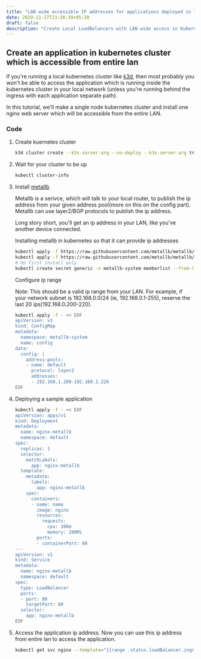 ```yaml
---
title: "LAN wide accessible IP addresses for applications deployed in local Kubernetes cluster"
date: 2020-11-27T23:28:39+05:30
draft: false
description: "Create Local LoadBalancers with LAN wide access in Kubernetes."
---
```


## Create an application in kubernetes cluster which is accessible from entire lan

If you're running a local kubernetes cluster like [k3d](https://github.com/rancher/k3d), then most probably you won't be able to access the application which is running inside the kubernetes cluster in your local network (unless you're running behind the ingress with each application separate path).

In this tutorial, we'll make a single node kubernetes cluster and install one nginx web server which will be accessible from the entire LAN.

### Code

1. Create kuernetes cluster
   ```bash
   k3d cluster create --k3s-server-arg --no-deploy --k3s-server-arg traefik --network host --k3s-server-arg --no-deploy --k3s-server-arg servicelb  --api-port ${2:-16433} --no-hostip
   ```
2. Wait for your cluster to be up 
   ```bash
   kubectl cluster-info
   ```
3. Install [metallb](https://metallb.universe.tf/). 

   Metallb is a serivce, which will talk to your local router, to publish the ip address from your given address pool(more on this on the config part). Metallb can use layer2/BGP protocols to publish the ip address. 
   
   Long story short, you'll get an ip address in your LAN, like you've another device connected.

   Installing metallb in kubernetes so that it can provide ip addresses 
   ```bash
   kubectl apply -f https://raw.githubusercontent.com/metallb/metallb/v0.9.5/manifests/namespace.yaml
   kubectl apply -f https://raw.githubusercontent.com/metallb/metallb/v0.9.5/manifests/metallb.yaml
   # On first install only
   kubectl create secret generic -n metallb-system memberlist --from-literal=secretkey="$(openssl rand -base64 128)"
   ```
   Configure ip range 
   
   Note: This should be a valid ip range from your LAN. For example, if your network subnet is 192.168.0.0/24 (ie, 192.168.0.1-255), reserve the last 20 ips(192.168.0.200-220). 
   ```bash
   kubectl apply -f - << EOF
   apiVersion: v1
   kind: ConfigMap
   metadata:
     namespace: metallb-system
     name: config
   data:
     config: |
       address-pools:
       - name: default
         protocol: layer2
         addresses:
         - 192.168.1.200-192.168.1.220
   EOF
   ```
4. Deploying a sample application
   ```bash
   kubectl apply -f - << EOF
   apiVersion: apps/v1
   kind: Deployment
   metadata:
     name: nginx-metallb
     namespace: default
   spec:
     replicas: 1
     selector:
       matchLabels:
         app: nginx-metallb
     template:
       metadata:
         labels:
           app: nginx-metallb
       spec:
         containers:
         - name: name
           image: nginx
           resources:
             requests:
               cpu: 100m
               memory: 200Mi
           ports:
           - containerPort: 80
   ---
   apiVersion: v1
   kind: Service
   metadata:
     name: nginx-metallb
     namespace: default
   spec:
     type: LoadBalancer
     ports:
     - port: 80
       targetPort: 80
     selector:
       app: nginx-metallb
   EOF
   ```
5. Access the application ip address. Now you can use this ip address from entire lan to access the application.
   ```bash
   kubectl get svc nginx --template="{{range .status.loadBalancer.ingress}}{{.ip}}{{end}}"
   ```
